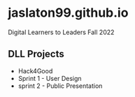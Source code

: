 # jaslaton99.github.io
Digital Learners to Leaders 
Fall 2022

## DLL Projects 
- Hack4Good
- Sprint 1 - User Design
- sprint 2 - Public Presentation


